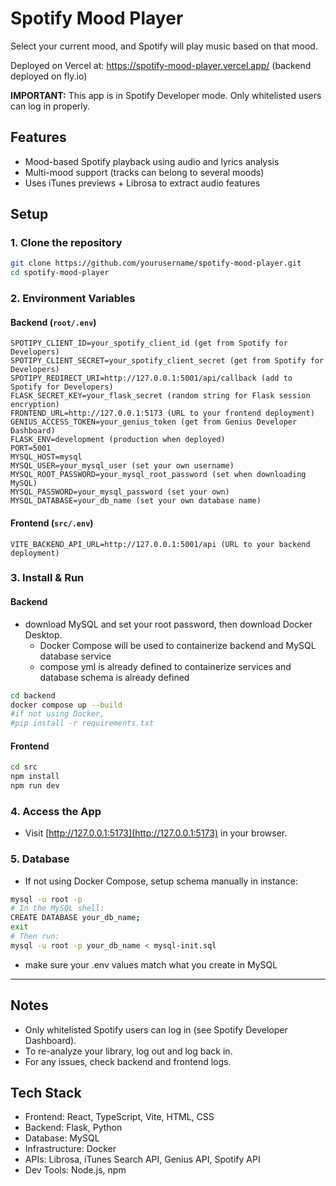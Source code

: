 # Spotify Mood Player

Select your current mood, and Spotify will play music based on that mood.

Deployed on Vercel at: https://spotify-mood-player.vercel.app/
(backend deployed on fly.io)

**IMPORTANT:** This app is in Spotify Developer mode. Only whitelisted users can log in properly.

## Features

- Mood-based Spotify playback using audio and lyrics analysis
- Multi-mood support (tracks can belong to several moods)
- Uses iTunes previews + Librosa to extract audio features

## Setup

### 1. Clone the repository
```bash
git clone https://github.com/yourusername/spotify-mood-player.git
cd spotify-mood-player
```

### 2. Environment Variables

#### Backend (`root/.env`)
```env
SPOTIPY_CLIENT_ID=your_spotify_client_id (get from Spotify for Developers)
SPOTIPY_CLIENT_SECRET=your_spotify_client_secret (get from Spotify for Developers)
SPOTIPY_REDIRECT_URI=http://127.0.0.1:5001/api/callback (add to Spotify for Developers)
FLASK_SECRET_KEY=your_flask_secret (random string for Flask session encryption)
FRONTEND_URL=http://127.0.0.1:5173 (URL to your frontend deployment)
GENIUS_ACCESS_TOKEN=your_genius_token (get from Genius Developer Dashboard)
FLASK_ENV=development (production when deployed)
PORT=5001
MYSQL_HOST=mysql
MYSQL_USER=your_mysql_user (set your own username)
MYSQL_ROOT_PASSWORD=your_mysql_root_password (set when downloading MySQL)
MYSQL_PASSWORD=your_mysql_password (set your own)
MYSQL_DATABASE=your_db_name (set your own database name)
```

#### Frontend (`src/.env`)
```env
VITE_BACKEND_API_URL=http://127.0.0.1:5001/api (URL to your backend deployment)
```

### 3. Install & Run

#### Backend
- download MySQL and set your root password, then download Docker Desktop. 
    - Docker Compose will be used to containerize backend and MySQL database service
    - compose yml is already defined to containerize services and database schema is already defined
```bash
cd backend
docker compose up --build
#if not using Docker,
#pip install -r requirements.txt
```

#### Frontend
```bash
cd src
npm install
npm run dev
```

### 4. Access the App

- Visit [http://127.0.0.1:5173](http://127.0.0.1:5173) in your browser.

### 5. Database

- If not using Docker Compose, setup schema manually in instance:
```bash
mysql -u root -p
# In the MySQL shell:
CREATE DATABASE your_db_name;
exit
# Then run:
mysql -u root -p your_db_name < mysql-init.sql
```
- make sure your .env values match what you create in MySQL

---

## Notes

- Only whitelisted Spotify users can log in (see Spotify Developer Dashboard).
- To re-analyze your library, log out and log back in.
- For any issues, check backend and frontend logs.

## Tech Stack

- Frontend: React, TypeScript, Vite, HTML, CSS
- Backend: Flask, Python
- Database: MySQL
- Infrastructure: Docker
- APIs: Librosa, iTunes Search API, Genius API, Spotify API
- Dev Tools: Node.js, npm


